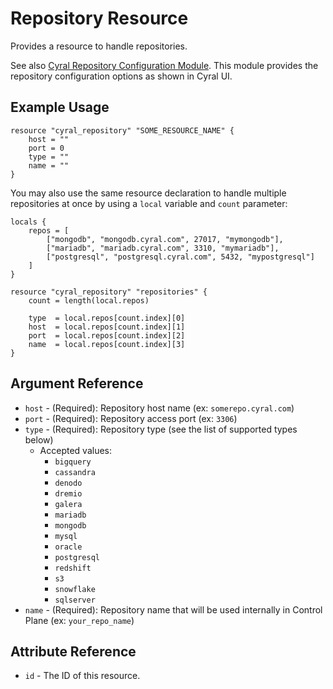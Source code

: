 # Repository Resource

Provides a resource to handle repositories.

See also [Cyral Repository Configuration Module](https://github.com/cyralinc/terraform-cyral-repository-config).
This module provides the repository configuration options as shown in Cyral UI.


## Example Usage

```hcl
resource "cyral_repository" "SOME_RESOURCE_NAME" {
    host = ""
    port = 0
    type = ""
    name = ""
}
```

You may also use the same resource declaration to handle multiple repositories at once by using a `local` variable and `count` parameter:


```hcl
locals {
    repos = [
        ["mongodb", "mongodb.cyral.com", 27017, "mymongodb"],
        ["mariadb", "mariadb.cyral.com", 3310, "mymariadb"],
        ["postgresql", "postgresql.cyral.com", 5432, "mypostgresql"]
    ]
}

resource "cyral_repository" "repositories" {
    count = length(local.repos)

    type  = local.repos[count.index][0]
    host  = local.repos[count.index][1]
    port  = local.repos[count.index][2]
    name  = local.repos[count.index][3]
}
```

## Argument Reference

* `host` - (Required): Repository host name (ex: `somerepo.cyral.com`)
* `port` - (Required): Repository access port (ex: `3306`)
* `type` - (Required): Repository type (see the list of supported types below)
  * Accepted values: 
    - `bigquery`
    - `cassandra`
    - `denodo`
    - `dremio`
    - `galera`
    - `mariadb`
    - `mongodb`
    - `mysql`
    - `oracle`
    - `postgresql`
    - `redshift`
    - `s3`
    - `snowflake`
    - `sqlserver`
* `name` - (Required): Repository name that will be used internally in Control Plane (ex: `your_repo_name`)

## Attribute Reference
* `id` - The ID of this resource.
